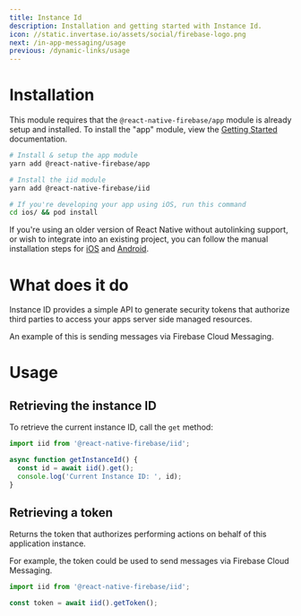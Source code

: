 ```yaml
---
title: Instance Id
description: Installation and getting started with Instance Id.
icon: //static.invertase.io/assets/social/firebase-logo.png
next: /in-app-messaging/usage
previous: /dynamic-links/usage
---
```


# Installation

This module requires that the `@react-native-firebase/app` module is already setup and installed. To install the "app" module, view the
[Getting Started](/) documentation.

```bash
# Install & setup the app module
yarn add @react-native-firebase/app

# Install the iid module
yarn add @react-native-firebase/iid

# If you're developing your app using iOS, run this command
cd ios/ && pod install
```

If you're using an older version of React Native without autolinking support, or wish to integrate into an existing project,
you can follow the manual installation steps for [iOS](/iid/usage/installation/ios) and [Android](/iid/usage/installation/android).

# What does it do

Instance ID provides a simple API to generate security tokens that authorize third parties to access your apps server side
managed resources.

An example of this is sending messages via Firebase Cloud Messaging.

# Usage

## Retrieving the instance ID

To retrieve the current instance ID, call the `get` method:

```js
import iid from '@react-native-firebase/iid';

async function getInstanceId() {
  const id = await iid().get();
  console.log('Current Instance ID: ', id);
}
```

## Retrieving a token

Returns the token that authorizes performing actions on behalf of this application instance.

For example, the token could be used to send messages via Firebase Cloud Messaging.

```js
import iid from '@react-native-firebase/iid';

const token = await iid().getToken();
```

